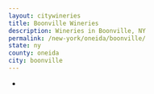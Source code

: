 ```yaml
---
layout: citywineries
title: Boonville Wineries
description: Wineries in Boonville, NY
permalink: /new-york/oneida/boonville/
state: ny
county: oneida
city: boonville
---
```

-

